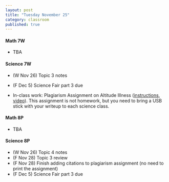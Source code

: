 ```yaml
---
layout: post
title: "Tuesday November 25"
category: classroom
published: true
---
```

#### Math 7W
* TBA

#### Science 7W
* (W Nov 26) Topic 3 notes
* (F Dec 5) Science Fair part 3 due

* In-class work: Plagiarism Assignment on Altitude Illness ([instructions](https://www.dropbox.com/s/1itp2t9bc6txllf/Plagiarism%20Assignment%20on%20altitude%20illness.pdf?dl=0), [video](http://youtu.be/KUPNCBQw4o0)). This assignment is not homework, but you need to bring a USB stick with your writeup to each science class.

#### Math 8P
* TBA

#### Science 8P
* (W Nov 26) Topic 4 notes
* (F Nov 28) Topic 3 review
* (F Nov 28) Finish adding citations to plagiarism assignment (no need to print the assignment)
* (F Dec 5) Science Fair part 3 due
